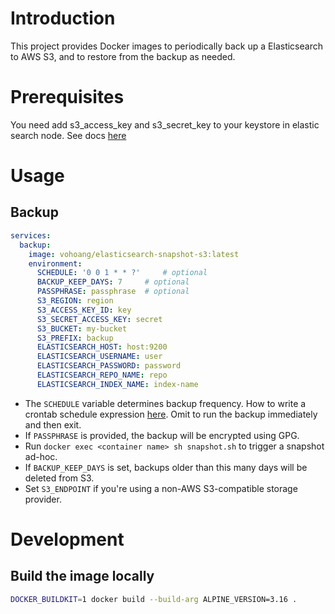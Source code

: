 # Introduction
This project provides Docker images to periodically back up a Elasticsearch to AWS S3, and to restore from the backup as needed.

# Prerequisites
You need add s3_access_key and s3_secret_key to your keystore in elastic search node. See docs [here](htts://elastic.co/guide/en/elasticsearch/reference/current/repository-s3.html#repository-s3-client)

# Usage
## Backup
```yaml
services:
  backup:
    image: vohoang/elasticsearch-snapshot-s3:latest
    environment:
      SCHEDULE: '0 0 1 * * ?'     # optional
      BACKUP_KEEP_DAYS: 7     # optional
      PASSPHRASE: passphrase  # optional
      S3_REGION: region
      S3_ACCESS_KEY_ID: key
      S3_SECRET_ACCESS_KEY: secret
      S3_BUCKET: my-bucket
      S3_PREFIX: backup
      ELASTICSEARCH_HOST: host:9200
      ELASTICSEARCH_USERNAME: user
      ELASTICSEARCH_PASSWORD: password
      ELASTICSEARCH_REPO_NAME: repo
      ELASTICSEARCH_INDEX_NAME: index-name
```

- The `SCHEDULE` variable determines backup frequency. How to write a crontab schedule expression [here](https://www.elastic.co/guide/en/elasticsearch/reference/8.9/api-conventions.html#api-cron-expressions). Omit to run the backup immediately and then exit.
- If `PASSPHRASE` is provided, the backup will be encrypted using GPG.
- Run `docker exec <container name> sh snapshot.sh` to trigger a snapshot ad-hoc.
- If `BACKUP_KEEP_DAYS` is set, backups older than this many days will be deleted from S3.
- Set `S3_ENDPOINT` if you're using a non-AWS S3-compatible storage provider.

# Development
## Build the image locally
```sh
DOCKER_BUILDKIT=1 docker build --build-arg ALPINE_VERSION=3.16 .
```
